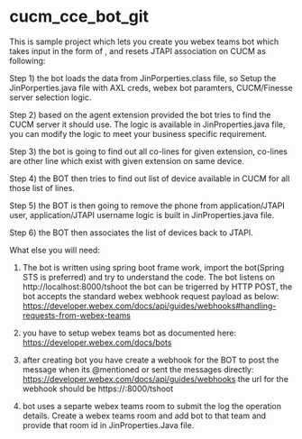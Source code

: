 # cucm_cce_bot_git
 
This is sample project which lets you create you webex teams bot which takes input in the form of <agent extension>,<username>
and resets JTAPI association on CUCM as following:

Step 1) the bot loads the data from JinPorperties.class file, so Setup the JinPorperties.java file with AXL creds, webex bot paramters, CUCM/Finesse server selection logic.

Step 2) based on the agent extension provided the bot tries to find the CUCM server it should use. The logic is available in JinProperties.java file, you can modify the logic to meet your business specific requirement.

Step 3) the bot is going to find out all co-lines for given extension, co-lines are other line which exist with given extension on same device.

Step 4) the BOT then tries to find out list of device available in CUCM for all those list of lines.

Step 5) the BOT is then going to remove the phone from application/JTAPI user, application/JTAPI username logic is built in JinProperties.java file.

Step 6) the BOT then associates the list of devices back to JTAPI.
 
 What else you will need:

 1) The bot is written using spring boot frame work, import the bot(Spring STS is preferred) and try to understand the code.
 The bot listens on http://localhost:8000/tshoot
 the bot can be trigerred by HTTP POST, the bot accepts the standard webex webhook request payload as below:
 https://developer.webex.com/docs/api/guides/webhooks#handling-requests-from-webex-teams
 
 2) you have to setup webex teams bot as documented here:
 https://developer.webex.com/docs/bots

 3) after creating bot you have create a webhook for the BOT to post the message when its @mentioned or sent the messages directly:
 https://developer.webex.com/docs/api/guides/webhooks
 the url for the webhook should be https://<your application server>:8000/tshoot
 
 4) bot uses a separte webex teams room to submit the log the operation details. Create a webex teams room and add bot to that team and provide that room id in JinProperties.Java file.
 

